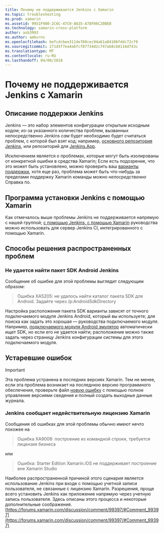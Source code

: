 ```yaml
---
title: Почему не поддерживается Jenkins с Xamarin
ms.topic: troubleshooting
ms.prod: xamarin
ms.assetid: 9951F980-2C6C-47C0-8A35-A78F06C20BEB
ms.technology: xamarin-cross-platform
author: asb3993
ms.author: amburns
ms.openlocfilehash: befcdcbee3114e760cec94a61a84106fddc72cf9
ms.sourcegitcommit: 271d3f7ea4abfcf87734d2c747a68cb8114d743c
ms.translationtype: MT
ms.contentlocale: ru-RU
ms.lasthandoff: 04/08/2018
---
```

# <a name="why-isnt-jenkins-supported-by-xamarin"></a>Почему не поддерживается Jenkins с Xamarin

## <a name="jenkins-support-explanation"></a>Описание поддержки Jenkins

Jenkins — это набор элементов конфигурации открытым исходным кодом; из-за указанного количества проблем, вызванных непосредственно Jenkins *сам* будет необходимо будет считаться проблем, с которой был взят код; например, [основного репозитория Jenkins](https://github.com/jenkinsci/jenkins), или репозиторий для [ Jenkins.App](https://github.com/stisti/jenkins-app).

Исключением является о проблемах, которые могут быть изолированы от конкретной ошибки в средства Xamarin; Если есть подозрение, что это может быть установлено, можно проверить ваш [варианты поддержки](~/cross-platform/troubleshooting/support-options.md), хотя еще раз, проблема может быть что-нибудь за пределами поддержку Xamarin команды можно *непосредственно* Справка по.

## <a name="setup-jenkins-with-xamarin"></a>Программа установки Jenkins с помощью Xamarin

Как отмечалось выше проблемы Jenkins не поддерживается напрямую с нашей группой; [с помощью Jenkins, с помощью Xamarin](~/tools/ci/jenkins-walkthrough.md) руководства можно использовать для сервер Jenkins CI, интегрированного с помощью Xamarin. 

## <a name="fixes-for-common-issues"></a>Способы решения распространенных проблем
### <a name="jenkins-is-unable-to-find-the-android-sdk"></a>Не удается найти пакет SDK Android Jenkins

Сообщение об ошибке для этой проблемы выглядит следующим образом:

> Ошибка XA5205: не удалось найти каталог пакета SDK для Android. Задайте через /p:AndroidSdkDirectory

Настройка расположения пакета SDK варианты зависят от точного подключаемого модуля Jenkins Android, который вы используете; для поиска как задать это хорошая — руководства подключаемого модуля. Например, [подключаемого модуля Android эмулятор](https://wiki.jenkins-ci.org/display/JENKINS/Android+Emulator+Plugin#AndroidEmulatorPlugin-Systemconfiguration) автоматически ищет SDK, но если его не удается найти; расположение можно также задать через страницу Jenkins конфигурации системы для этого подключаемого модуля. 


## <a name="deprecated-errors"></a>Устаревшие ошибок

> [!IMPORTANT]
> Эта проблема устранена в последних версиях Xamarin. Тем не менее, если эта проблема возникает на последнюю версию программного обеспечения, проверьте файл [новую ошибку](~/cross-platform/troubleshooting/questions/howto-file-bug.md) с помощью полное управление версиями сведения и полный создать выходные данные журнала.



### <a name="jenkins-reports-an-invalid-xamarin-license"></a>Jenkins сообщает недействительную лицензию Xamarin
Сообщения об ошибках для этой проблемы обычно имеют нечто похожее на

> Ошибка XA9008: построение из командной строки, требуется лицензия бизнеса

или

> Ошибка: Starter Edition Xamarin.iOS не поддерживает построение вне Xamarin Studio 

Наиболее распространенной причиной этого сценария является использование Jenkins при входе с помощью учетной записи пользователя, не связанные с лицензию Xamarin. Разрешения, проще всего установить Jenkins как приложение напрямую через учетную запись пользователя. Здесь описаны этого процесса и некоторые дополнительные соображения. [https://forums.xamarin.com/discussion/comment/99397/#Comment_99397](https://forums.xamarin.com/discussion/comment/99397/#Comment_99397)
